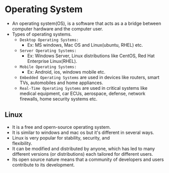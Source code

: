 # Operating System
- An operating system(OS), is a software that acts as a  a bridge between computer hardware and the computer user.
- Types of operating systems.
  - `Desktop Operating Systems:`
    - Ex: MS windows, Mac OS and Linux(ubuntu, RHEL) etc.
  - `Server Operating Systems:`
    - Ex: Windows Server, Linux distributions like 
      CentOS, Red Hat Enterprise Linux(RHEL).
  - `Mobile Operating Systems:`
    - Ex: Android, ios, windows mobile etc.
  - `Embedded Operating Systems` are used in devices like 
    routers, smart TVs, automobiles and home appliances.
  - `Real-Time Operating Systems` are used in critical 
    systems like medical equipment, car ECUs, aerospace, defense, network firewalls, home security systems etc.

## Linux
- It is a free and opern-source operating system.
- It is similar to windows and mac os but it's different in 
  several ways.
- Linux is very popular for stability, security, and   
  flexibility.
- It can be modified and distributed by anyone, which has 
  led to many different versions (or distributions) each tailored for different users.
- Its open source nature means that a community of developers 
  and users contribute to its development.
